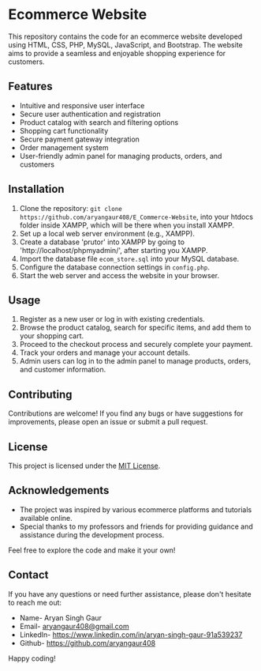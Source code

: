 # Ecommerce Website

This repository contains the code for an ecommerce website developed using HTML, CSS, PHP, MySQL, JavaScript, and Bootstrap. The website aims to provide a seamless and enjoyable shopping experience for customers.

## Features

- Intuitive and responsive user interface
- Secure user authentication and registration
- Product catalog with search and filtering options
- Shopping cart functionality
- Secure payment gateway integration
- Order management system
- User-friendly admin panel for managing products, orders, and customers

## Installation

1. Clone the repository: `git clone https://github.com/aryangaur408/E_Commerce-Website`, into your htdocs folder inside XAMPP, which will be there when you install XAMPP.
2. Set up a local web server environment (e.g., XAMPP).
3. Create a database 'prutor' into XAMPP by going to 'http://localhost/phpmyadmin/', after starting you XAMPP. 
4. Import the database file `ecom_store.sql` into your MySQL database.
5. Configure the database connection settings in `config.php`.
6. Start the web server and access the website in your browser.

## Usage

1. Register as a new user or log in with existing credentials.
2. Browse the product catalog, search for specific items, and add them to your shopping cart.
3. Proceed to the checkout process and securely complete your payment.
4. Track your orders and manage your account details.
5. Admin users can log in to the admin panel to manage products, orders, and customer information.

## Contributing

Contributions are welcome! If you find any bugs or have suggestions for improvements, please open an issue or submit a pull request.

## License

This project is licensed under the [MIT License](LICENSE).

## Acknowledgements

- The project was inspired by various ecommerce platforms and tutorials available online.
- Special thanks to my professors and friends for providing guidance and assistance during the development process.

Feel free to explore the code and make it your own! 

## Contact 

If you have any questions or need further assistance, please don't hesitate to reach me out: 
- Name- Aryan Singh Gaur
- Email- aryangaur408@gmail.com
- LinkedIn- https://www.linkedin.com/in/aryan-singh-gaur-91a539237
- Github- https://github.com/aryangaur408

Happy coding!

